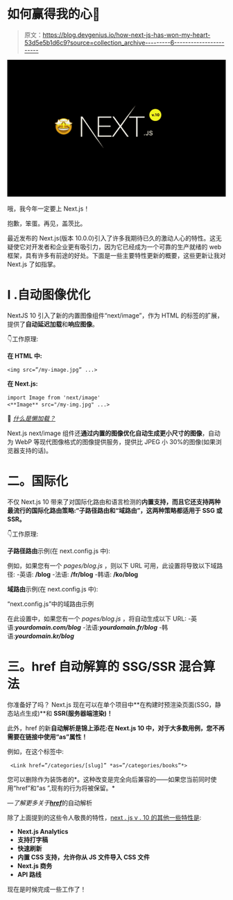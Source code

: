 # 如何赢得我的心🥰

> 原文：<https://blog.devgenius.io/how-next-js-has-won-my-heart-53d5e5b1d6c9?source=collection_archive---------6----------------------->

![](img/9ce2d173cfd835b697c47b56da3358e5.png)

哦，我今年一定要上 Next.js！

抱歉，笨蛋。再见，盖茨比。

最近发布的 Next.js(版本 10.0.0)引入了许多我期待已久的激动人心的特性。这无疑使它对开发者和企业更有吸引力，因为它已经成为一个可靠的生产就绪的 web 框架，具有许多有前途的好处。下面是一些主要特性更新的概要，这些更新让我对 Next.js 了如指掌。

# I .自动图像优化

NextJS 10 引入了新的内置图像组件“next/image”，作为 HTML 的标签的扩展，提供了**自动延迟加载**和**响应图像**。

👇工作原理:

**在 HTML 中:**

```
<img src=”/my-image.jpg” ...>
```

**在 Next.js:**

```
import Image from 'next/image'
<**Image** src="/my-img.jpg" ...>
```

🤖 [*什么是懒加载？*](https://web.dev/lazy-loading/)

Next.js next/image 组件还**通过内置的图像优化自动生成更小尺寸的图像**，自动为 WebP 等现代图像格式的图像提供服务，提供比 JPEG 小 30%的图像(如果浏览器支持的话)。

# 二。国际化

不仅 Next.js 10 带来了对国际化路由和语言检测的**内置支持，而且它还支持两种最流行的国际化路由策略:“**子路径路由**和“**域路由**”，这两种策略都适用于 SSG 或 SSR。**

👇工作原理:

**子路径路由**示例(在 next.config.js 中):

例如，如果您有一个 *pages/blog.js* ，则以下 URL 可用，此设置将导致以下域路径:
-英语: **/blog**
-法语: **/fr/blog**
-韩语: **/ko/blog**

**域路由**示例(在 next.config.js 中):

“next.config.js”中的域路由示例

在此设置中，如果您有一个 *pages/blog.js* ，将自动生成以下 URL:
-英语:***yourdomain.com/blog***
-法语:***yourdomain.fr/blog***
-韩语:***yourdomain.kr/blog***

# 三。href 自动解算的 SSG/SSR 混合算法

你准备好了吗？
Next.js 现在可以在单个项目中**在构建时预渲染页面(SSG，静态站点生成)**和 **SSR(服务器端渲染)！**

此外，href 的新**自动解析是锦上添花:在 Next.js 10 中，对于大多数用例，您不再需要在链接中使用“as”属性！**

例如，在这个标签中:

```
 <Link href=”/categories/[slug]” *as=”/categories/books”*>
```

您可以删除作为装饰者的*。这种改变是完全向后兼容的——如果您当前同时使用“href”和“as ”,现有的行为将被保留。*

*—了解更多关于*[***href***](https://nextjs.org/docs/api-reference/next/link)的自动解析

除了上面提到的这些令人敬畏的特性，[next . js v . 10 的其他一些特性是](https://nextjs.org/docs/getting-started):

*   **Next.js Analytics**
*   **支持打字稿**
*   **快速刷新**
*   **内置 CSS 支持，允许你从 JS 文件导入 CSS 文件**
*   **Next.js 商务**
*   **API 路线**

现在是时候完成一些工作了！